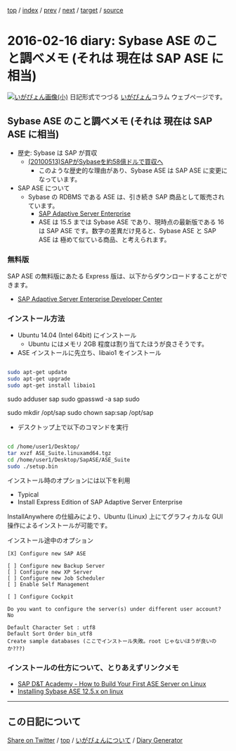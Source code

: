 [top](../index.html) 
 / [index](index.html) 
 / [prev](https://igapyon.github.io/diary/2016/ig160215.html) 
 / [next](https://igapyon.github.io/diary/2016/ig160217.html) 
 / [target](https://igapyon.github.io/diary/2016/ig160216.html) 
 / [source](https://github.com/igapyon/diary/blob/gh-pages/2016/ig160216.html.src.md) 

2016-02-16 diary: Sybase ASE のこと調べメモ (それは 現在は SAP ASE に相当)
=====================================================================================================
[![いがぴょん画像(小)](https://igapyon.github.io/diary/images/iga200306s.jpg "いがぴょん")](https://igapyon.github.io/diary/memo/memoigapyon.html) 日記形式でつづる [いがぴょん](https://igapyon.github.io/diary/memo/memoigapyon.html)コラム ウェブページです。

## Sybase ASE のこと調べメモ (それは 現在は SAP ASE に相当)


* 歴史: Sybase は SAP が買収
  * [(20100513)SAPがSybaseを約58億ドルで買収へ](http://itpro.nikkeibp.co.jp/article/NEWS/20100513/347978/)
    * このような歴史的な理由があり、Sybase ASE は SAP ASE に変更になっています。
* SAP ASE について
  * Sybase の RDBMS である ASE は、引き続き SAP 商品として販売されています。
    * [SAP Adaptive Server Enterprise](http://help.sap.com/adaptive-server-enterprise/)
    * ASE は 15.5 までは Sybase ASE であり、現時点の最新版である 16 は SAP ASE です。数字の差異だけ見ると、Sybase ASE と SAP ASE は 極めて似ている商品、と考えられます。



### 無料版

SAP ASE の無料版にあたる Express 版は、以下からダウンロードすることができます。

* [SAP Adaptive Server Enterprise Developer Center](http://scn.sap.com/community/developer-center/oltp-db)



### インストール方法


* Ubuntu 14.04 (Intel 64bit) にインストール
  * Ubuntu にはメモリ 2GB 程度は割り当てたほうが良さそうです。
* ASE インストールに先立ち、libaio1 をインストール

```sh

sudo apt-get update
sudo apt-get upgrade
sudo apt-get install libaio1
```


sudo adduser sap
sudo gpasswd -a sap sudo

sudo mkdir /opt/sap
sudo chown sap:sap /opt/sap


* デスクトップ上で以下のコマンドを実行

```sh

cd /home/user1/Desktop/
tar xvzf ASE_Suite.linuxamd64.tgz 
cd /home/user1/Desktop/SapASE/ASE_Suite
sudo ./setup.bin
```

インストール時のオプションには以下を利用

* Typical
* Install Express Edition of SAP Adaptive Server Enterprise

InstallAnywhere の仕組みにより、Ubuntu (Linux) 上にてグラフィカルな GUI 操作によるインストールが可能です。

インストール途中のオプション

```
[X] Configure new SAP ASE

[ ] Configure new Backup Server
[ ] Configure new XP Server
[ ] Configure new Job Scheduler
[ ] Enable Self Management

[ ] Configure Cockpit
```



```
Do you want to configure the server(s) under different user account?
No
```



```
Default Character Set : utf8
Default Sort Order bin_utf8
Create sample databases (ここでインストール失敗。root じゃないほうが良いのか???)
```


### インストールの仕方について、とりあえずリンクメモ


* [SAP D&T Academy - How to Build Your First ASE Server on Linux](https://www.youtube.com/watch?v=r3RJS9E4LwU&list=PLWV533hWWvDn3MD3PcorLMY_C1ulcx1qK&index=23)
* [Installing Sybase ASE 12.5.x on linux](http://www.peppler.org/linux-install.html)



----------------------------------------------------------------------------------------------------

## この日記について

[Share on Twitter](https://twitter.com/intent/tweet?hashtags=igapyon%2Cdiary%2C%E3%81%84%E3%81%8C%E3%81%B4%E3%82%87%E3%82%93&text=Sybase+ASE+%E3%81%AE%E3%81%93%E3%81%A8%E8%AA%BF%E3%81%B9%E3%83%A1%E3%83%A2+%28%E3%81%9D%E3%82%8C%E3%81%AF+%E7%8F%BE%E5%9C%A8%E3%81%AF+SAP+ASE+%E3%81%AB%E7%9B%B8%E5%BD%93%29&url=https%3A%2F%2Figapyon.github.io%2Fdiary%2F2016%2Fig160216.html) / [top](../index.html) / [いがぴょんについて](https://igapyon.github.io/diary/memo/memoigapyon.html) / [Diary Generator](https://github.com/igapyon/igapyonv3)
